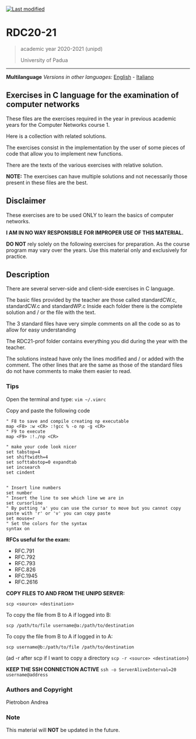 [![Last modified](https://img.shields.io/badge/Last%20modified-10--Aug--2021-red)](https://github.com/Piero24/F.SW16-17)
# RDC20-21

> academic year 2020-2021 (unipd)
> 
> University of Padua

---
**Multilanguage**
*Versions in other languages:* [English](https://github.com/Piero24/RDC20-21/blob/main/README-EN.md) - [Italiano](https://github.com/Piero24/RDC20-21/blob/main/README.md)


## Exercises in C language for the examination of computer networks


These files are the exercises required in the year in previous academic years for
the Computer Networks course 1.

Here is a collection with related solutions.

The exercises consist in the implementation by the user of some pieces of code
that allow you to implement new functions.

There are the texts of the various exercises with relative solution.

**NOTE:** The exercises can have multiple solutions and not necessarily those present
in these files are the best.


## Disclaimer


These exercises are to be used ONLY to learn the basics
of computer networks.


**I AM IN NO WAY RESPONSIBLE FOR IMPROPER USE OF THIS MATERIAL.**


**DO NOT** rely solely on the following exercises for preparation.
As the course program may vary over the years.
Use this material only and exclusively for practice.


## Description


There are several server-side and client-side exercises in C language.

The basic files provided by the teacher are those called standardCW.c, standardCW.c and standardWP.c
Inside each folder there is the complete solution and / or the file with the text.

The 3 standard files have very simple comments on all the code so as to allow for easy understanding

The RDC21-prof folder contains everything you did during the year with the teacher.

The solutions instead have only the lines modified and / or added with the comment.
The other lines that are the same as those of the standard files do not have comments to make them easier to read.

### Tips

Open the terminal and type: `vim ~/.vimrc`

Copy and paste the following code

```
" F8 to save and compile creating np executable                                                                                                                                           
map <F8> :w <CR> :!gcc % -o np -g <CR>
" F9 to execute
map <F9> :!./np <CR>

" make your code look nicer
set tabstop=4
set shiftwidth=4
set softtabstop=0 expandtab
set incsearch
set cindent


" Insert line numbers
set number
" Insert the line to see which line we are in
set cursorline
" By putting 'a' you can use the cursor to move but you cannot copy paste with 'r' or 'v' you can copy paste
set mouse=r
" Set the colors for the syntax
syntax on
```
**RFCs useful for the exam:**

- RFC.791
- RFC.792
- RFC.793
- RFC.826
- RFC.1945
- RFC.2616

**COPY FILES TO AND FROM THE UNIPD SERVER:**

`scp <source> <destination>`

To copy the file from B to A if logged into B:

`scp /path/to/file username@a:/path/to/destination`

To copy the file from B to A if logged in to A:

`scp username@b:/path/to/file /path/to/destination`

(ad -r after scp if I want to copy a directory `scp -r <source> <destination>`)

**KEEP THE SSH CONNECTION ACTIVE**
`ssh -o ServerAliveInterval=20 username@address`



### Authors and Copyright

Pietrobon Andrea

### Note

This material will **NOT** be updated in the future.
